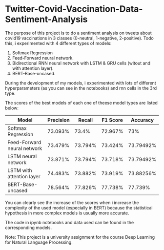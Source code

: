 # Twitter-Covid-Vaccination-Data-Sentiment-Analysis

The purpose of this project is to do a sentiment analysis on tweets about covid19 vaccinations in 3 classes (0-neutral, 1-negative, 2-positive). 
Todo this, i experimented with 4 different types of models:

1. Softmax Regression
2. Feed-Forward neural network.
3. Bidirectional RNN neural network with LSTM & GRU cells (witout and with attention layer).
4. BERT-Base-uncased.

During the development of my models, i experimented with lots of different hyperparameters (as you can see in the notebooks) and rnn cells in the 3rd type.

The scores of the best models of each one of theese model types are listed below:

| Model       | Precision   | Recall        | F1 Score | Accuracy | 
| ----------- | ----------- | ------------- | ------ | ------- |
| Softmax Regression | 73.093% | 73.4%  | 72.967% | 73% |
| Feed-Forward neural network   | 73.479% | 73.794% | 73.424% | 73.79492% |
| LSTM neural network | 73.871% | 73.794% | 73.718% | 73.79492% |
| LSTM with attention layer | 74.483% | 73.882% | 73.919% | 73.88256% |
| BERT-Base-uncased | 78.564% | 77.826% | 77.738% | 77.739% |

You can clearly see the increase of the scores when i increase the complexity of the used model (especially in BERT) because the statistical hypothesis in more complex models is usually more accurate.

The code in ipynb notebooks and data used can be found in the corresponding models.

Note: This project is a university assignment for the course Deep Learning for Natural Language Processing.
